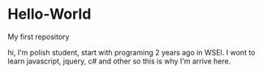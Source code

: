 # Hello-World
My first repository

hi,
I'm polish student, start with programing 2 years ago in WSEI. I wont to learn javascript, jquery, c# and other so this is why I'm arrive here.
